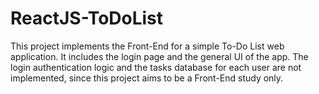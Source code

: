 # ReactJS-ToDoList

This project implements the Front-End for a simple To-Do List web application.
It includes the login page and the general UI of the app. 
The login authentication logic and the tasks database for each user are not implemented, since this project aims to be a Front-End study only.

